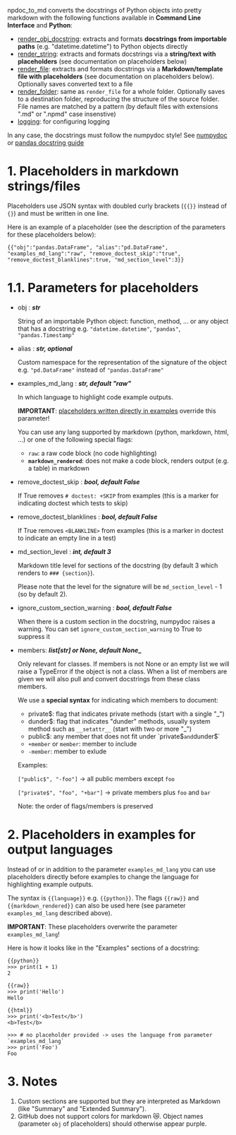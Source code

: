 npdoc_to_md converts the docstrings of Python objects into pretty markdown with the following functions available in **Command Line Interface** and **Python**:

* [render_obj_docstring](https://github.com/ThibTrip/npdoc_to_md/wiki/Render-object-docstring): extracts and formats **docstrings from importable paths** (e.g. "datetime.datetime")
  to Python objects directly
* [render_string](https://github.com/ThibTrip/npdoc_to_md/wiki/Render-string): extracts and formats docstrings via a **string/text with placeholders**
  (see documentation on placeholders below)
* [render_file](https://github.com/ThibTrip/npdoc_to_md/wiki/Render-file): extracts and formats docstrings via a **Markdown/template file with placeholders** (see documentation on placeholders below). Optionally saves converted text to a file
* [render_folder](https://github.com/ThibTrip/npdoc_to_md/wiki/Render-folder): same as `render_file` for a whole folder. Optionally saves to a destination folder, reproducing the structure of the source folder.
  File names are matched by a pattern (by default files with extensions ".md" or ".npmd" case insenstive)
* [logging](https://github.com/ThibTrip/npdoc_to_md/wiki/Logging): for configuring logging

In any case, the docstrings must follow the numpydoc style! See [numpydoc](https://numpydoc.readthedocs.io/en/latest/format.html) or [pandas docstring guide](https://pandas.pydata.org/docs/development/contributing_docstring.html)

# 1. Placeholders in markdown strings/files

Placeholders use JSON syntax with doubled curly brackets (`{{}}` instead of `{}`) and must be written in one line.

Here is an example of a placeholder (see the description of the parameters for these placeholders below):

`{{"obj":"pandas.DataFrame", "alias":"pd.DataFrame", "examples_md_lang":"raw", "remove_doctest_skip":"true", "remove_doctest_blanklines":true, "md_section_level":3}}`


# 1.1. Parameters for placeholders

* obj : **_str_**

  String of an importable Python object: function, method, ... or any object that has a docstring e.g. `"datetime.datetime"`,
  `"pandas"`, `"pandas.Timestamp"`

* alias : **_str, optional_**

  Custom namespace for the representation of the signature of the object
  e.g. `"pd.DataFrame"` instead of `"pandas.DataFrame"`

* examples_md_lang : **_str, default "raw"_**

  In which language to highlight code example outputs.

  **IMPORTANT**: [placeholders written directly in examples](#2-Placeholders-in-examples-for-output-languages) override this parameter!

  You can use any lang supported by markdown (python, markdown, html, ...) or one of the following
  special flags:
  * `raw`: a raw code block (no code highlighting)
  * **`markdown_rendered`**: does not make a code block, renders output (e.g. a table) in markdown


* remove_doctest_skip : **_bool, default False_**

  If True removes `# doctest: +SKIP` from examples (this is a marker for
  indicating doctest which tests to skip)

* remove_doctest_blanklines : **_bool, default False_**

  If True removes `<BLANKLINE>` from examples (this is a marker in doctest
  to indicate an empty line in a test)

* md_section_level : **_int, default 3_**

  Markdown title level for sections of the docstring (by default 3 which renders to `### {section}`).

  Please note that the level for the signature will be `md_section_level` - 1 (so by default 2).

* ignore_custom_section_warning : **_bool, default False_**

  When there is a custom section in the docstring, numpydoc raises a warning.
  You can set `ignore_custom_section_warning` to True to suppress it

* members: **_list[str] or None, default None__**

  Only relevant for classes. If members is not None or an empty list we will raise a TypeError if the object is not a class.
  When a list of members are given we will also pull and convert docstrings from these class members.

  We use a **special syntax** for indicating which members to document:
  * private$: flag that indicates private methods (start with a single "_")
  * dunder$: flag that indicates "dunder" methods, usually system method such as `__setattr__` (start with two or more "_")
  * public$: any member that does not fit under `private$` and `dunder$`
  * `+member` or `member`: member to include
  * `-member`: member to exlude

  Examples:

  `["public$", "-foo"]` -> all public members except `foo`

  `["private$", "foo", "+bar"]` -> private members plus `foo` and `bar`

  Note: the order of flags/members is preserved

# 2. Placeholders in examples for output languages

Instead of or in addition to the parameter `examples_md_lang` you can use placeholders directly before examples to change the language
for highlighting example outputs.

The syntax is `{{language}}` e.g. `{{python}}`. The flags `{{raw}}` and `{{markdown_rendered}}` can also be used here (see parameter
`examples_md_lang` described above).

**IMPORTANT**: These placeholders overwrite the parameter `examples_md_lang`!

Here is how it looks like in the "Examples" sections of a docstring:

```
{{python}}
>>> print(1 + 1)
2

{{raw}}
>>> print('Hello')
Hello

{{html}}
>>> print('<b>Test</b>')
<b>Test</b>

>>> # no placeholder provided -> uses the language from parameter `examples_md_lang`
>>> print('Foo')
Foo
```

# 3. Notes

1. Custom sections are supported but they are interpreted as Markdown (like "Summary" and "Extended Summary").
2. GitHub does not support colors for markdown 😿. Object names (parameter `obj` of placeholders) should otherwise appear purple.
